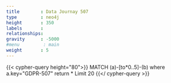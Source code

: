 ```yaml
---
title        : Data Journay 507
type         : neo4j
height       : 350
labels       :
relationships:
gravity      : -5000
#menu         : main
weight       : 5
---
```


{{< cypher-query height="80">}}
MATCH (a)-[to*0..5]-(b) 
where a.key="GDPR-507" 
return * 
Limit 20
{{</ cypher-query >}}

